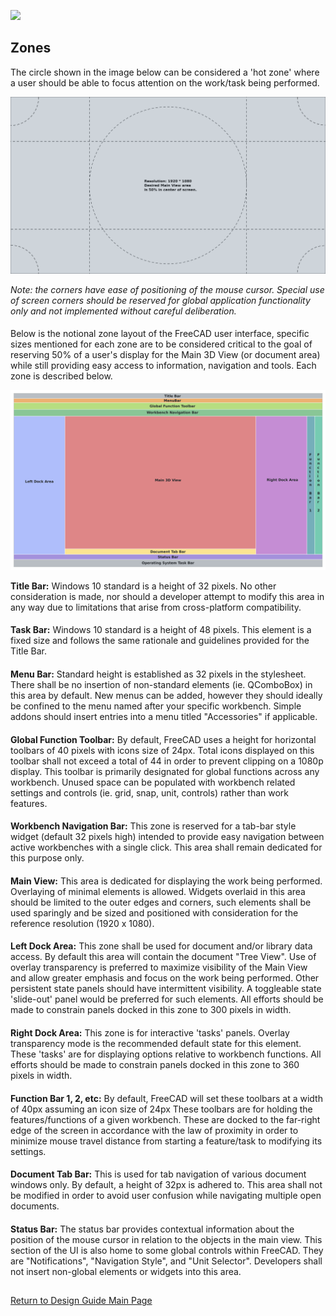 ![](https://wiki.freecad.org/images/0/06/Freecad.svg)

## Zones

The circle shown in the image below can be considered a 'hot zone' where a user should be able to focus attention on the work/task being performed.

![](images/focus.svg)

*Note: the corners have ease of positioning of the mouse cursor. Special use of screen corners should be reserved for global application functionality only and not implemented without careful deliberation.*

#### 

Below is the notional zone layout of the FreeCAD user interface, specific sizes mentioned for each zone are to be considered critical to the goal of reserving 50% of a user's display for the Main 3D View (or document area) while still providing easy access to information, navigation and tools. Each zone is described below.

![](images/zones.svg)

**Title Bar:** Windows 10 standard is a height of 32 pixels. No other consideration is made, nor should a developer attempt to modify this area in any way due to limitations that arise from cross-platform compatibility.

#### 

**Task Bar:** Windows 10 standard is a height of 48 pixels. This element is a fixed size and follows the same rationale and guidelines provided for the Title Bar.

#### 

**Menu Bar:** Standard height is established as 32 pixels in the stylesheet. There shall be no insertion of non-standard elements (ie. QComboBox) in this area by default. New menus can be added, however they should ideally be confined to the menu named after your specific workbench. Simple addons should insert entries into a menu titled "Accessories" if applicable.

#### 

**Global Function Toolbar:** By default, FreeCAD uses a height for horizontal toolbars of 40 pixels with icons size of 24px. Total icons displayed on this toolbar shall not exceed a total of 44 in order to prevent clipping on a 1080p display. This toolbar is primarily designated for global functions across any workbench. Unused space can be populated with workbench related settings and controls (ie. grid, snap, unit, controls) rather than work features.

#### 

**Workbench Navigation Bar:** This zone is reserved for a tab-bar style widget (default 32 pixels high) intended to provide easy navigation between active workbenches with a single click. This area shall remain dedicated for this purpose only.

#### 

**Main View:** This area is dedicated for displaying the work being performed. Overlaying of minimal elements is allowed. Widgets overlaid in this area should be limited to the outer edges and corners, such elements shall be used sparingly and be sized and positioned with consideration for the reference resolution (1920 x 1080).

#### 

**Left Dock Area:** This zone shall be used for document and/or library data access. By default this area will contain the document "Tree View". Use of overlay transparency is preferred to maximize visibility of the Main View and allow greater emphasis and focus on the work being performed. Other persistent state panels should have intermittent visibility. A toggleable state 'slide-out' panel would be preferred for such elements. All efforts should be made to constrain panels docked in this zone to 300 pixels in width.

#### 

**Right Dock Area:** This zone is for interactive 'tasks' panels. Overlay transparency mode is the recommended default state for this element. These 'tasks' are for displaying options relative to workbench functions. All efforts should be made to constrain panels docked in this zone to 360 pixels in width.

#### 

**Function Bar 1, 2, etc:** By default, FreeCAD will set these toolbars at a width of 40px assuming an icon size of 24px These toolbars are for holding the features/functions of a given workbench. These are docked to the far-right edge of the screen in accordance with the law of proximity in order to minimize mouse travel distance from starting a feature/task to modifying its settings.

#### 

**Document Tab Bar:** This is used for tab navigation of various document windows only. By default, a height of 32px is adhered to. This area shall not be modified in order to avoid user confusion while navigating multiple open documents.

#### 

**Status Bar:** The status bar provides contextual information about the position of the mouse cursor in relation to the objects in the main view. This section of the UI is also home to some global controls within FreeCAD. They are "Notifications", "Navigation Style", and "Unit Selector". Developers shall not insert non-global elements or widgets into this area.

##

[Return to Design Guide Main Page](design-guide.md)
